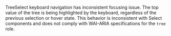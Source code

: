 TreeSelect keyboard navigation has inconsistent focusing issue. The top value of the tree is being highlighted by the keyboard, regardless of the previous selection or hover state. This behavior is inconsistent with Select components and does not comply with WAI-ARIA specifications for the `tree` role.
